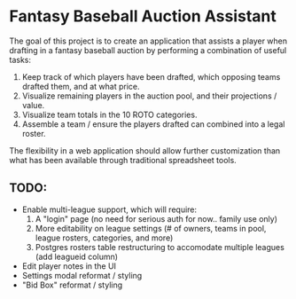 # Fantasy Baseball Auction Assistant

The goal of this project is to create an application that assists a player when drafting in a fantasy baseball auction by performing a combination of useful tasks:

1. Keep track of which players have been drafted, which opposing teams drafted them, and at what price.
2. Visualize remaining players in the auction pool, and their projections / value.
3. Visualize team totals in the 10 ROTO categories.
5. Assemble a team / ensure the players drafted can combined into a legal roster.

The flexibility in a web application should allow further customization than what has been available through traditional spreadsheet tools. 

## TODO: 
- Enable multi-league support, which will require:
	1. A "login" page (no need for serious auth for now.. family use only)
	2. More editability on league settings (# of owners, teams in pool, league rosters, categories, and more)
	3. Postgres rosters table restructuring to accomodate multiple leagues (add leagueid column)
- Edit player notes in the UI
- Settings modal reformat / styling
- "Bid Box" reformat / styling
